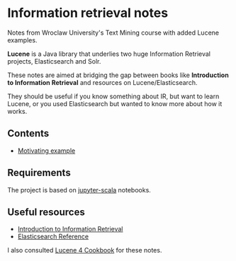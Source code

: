 # Information retrieval notes

Notes from Wroclaw University's Text Mining course with added Lucene examples.

**Lucene** is a Java library that underlies two huge Information Retrieval projects, Elasticsearch and Solr. 

These notes are aimed at bridging the gap between books like **Introduction to Information Retrieval** and resources on Lucene/Elasticsearch. 

They should be useful if you know something about IR, but want to learn Lucene, or you used Elasticsearch but wanted to know more about how it works.

## Contents

* [Motivating example](https://github.com/lambdaofgod/information-retrieval-notes/blob/master/notebooks/Motivating%20example.ipynb)


## Requirements

The project is based on [jupyter-scala](https://github.com/jupyter-scala/jupyter-scala) notebooks.

## Useful resources

* [Introduction to Information Retrieval](https://nlp.stanford.edu/IR-book/)
* [Elasticsearch Reference](https://www.elastic.co/guide/en/elasticsearch/reference/current/index.html)

I also consulted [Lucene 4 Cookbook](https://github.com/edng/lucene4_cookbook_examples/tree/master/src/main/java/org/edng/lucene4/example) for these notes.

